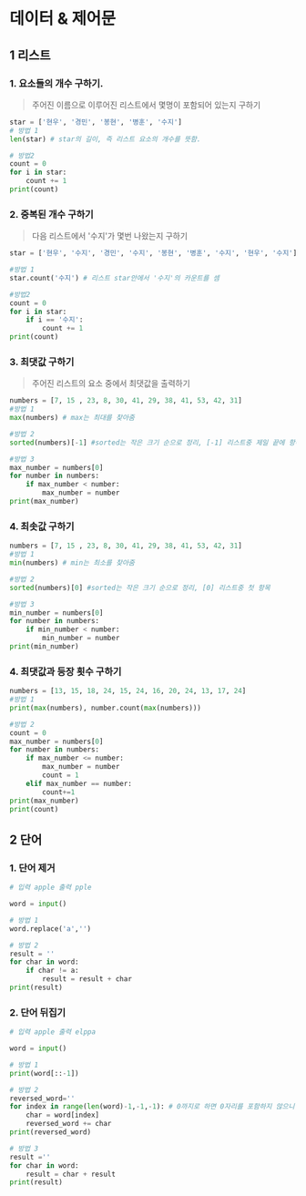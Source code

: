# 데이터 & 제어문

## 1 리스트

### 1. 요소들의 개수 구하기.

> 주어진 이름으로 이루어진 리스트에서 몇명이 포함되어 있는지 구하기

``` python
star = ['현우', '경민', '봉현', '병훈', '수지']
# 방법 1
len(star) # star의 길이, 즉 리스트 요소의 개수를 뜻함.

# 방법2
count = 0
for i in star:
    count += 1
print(count)
```



### 2. 중복된 개수 구하기

> 다음 리스트에서 '수지'가 몇번 나왔는지 구하기

```python
star = ['현우', '수지', '경민', '수지', '봉현', '병훈', '수지', '현우', '수지']

#방법 1
star.count('수지') # 리스트 star안에서 '수지'의 카운트를 셈

#방법2
count = 0
for i in star:
    if i == '수지':
    	count += 1
print(count)
```



###  3. 최댓값 구하기

> 주어진 리스트의 요소 중에서 최댓값을 출력하기

```python
numbers = [7, 15 , 23, 8, 30, 41, 29, 38, 41, 53, 42, 31]
#방법 1
max(numbers) # max는 최대를 찾아줌

#방법 2
sorted(numbers)[-1] #sorted는 작은 크기 순으로 정리, [-1] 리스트중 제일 끝에 항목

#방법 3
max_number = numbers[0]
for number in numbers:
    if max_number < number:
        max_number = number
print(max_number)
```



### 4. 최솟값 구하기

``` python
numbers = [7, 15 , 23, 8, 30, 41, 29, 38, 41, 53, 42, 31]
#방법 1
min(numbers) # min는 최소를 찾아줌

#방법 2
sorted(numbers)[0] #sorted는 작은 크기 순으로 정리, [0] 리스트중 첫 항목

#방법 3
min_number = numbers[0]
for number in numbers:
    if min_number < number:
        min_number = number
print(min_number)
```



### 4. 최댓값과 등장 횟수 구하기

```python
numbers = [13, 15, 18, 24, 15, 24, 16, 20, 24, 13, 17, 24]
#방법 1
print(max(numbers), number.count(max(numbers)))

#방법 2
count = 0
max_number = numbers[0]
for number in numbers:
    if max_number <= number:
        max_number = number
        count = 1
    elif max_number == number:
        count+=1
print(max_number)
print(count)
```



## 2 단어

### 1. 단어 제거

```python
# 입력 apple 출력 pple

word = input()

# 방법 1
word.replace('a','')

# 방법 2
result = ''
for char in word:
    if char != a:
        result = result + char
print(result)
```



### 2. 단어 뒤집기

```python
# 입력 apple 출력 elppa

word = input()

# 방법 1
print(word[::-1])

# 방법 2
reversed_word=''
for index in range(len(word)-1,-1,-1): # 0까지로 하면 0자리를 포함하지 않으니 -1까지, -1단위로
    char = word[index]
    reversed_word += char
print(reversed_word)

# 방법 3
result =''
for char in word:
    result = char + result
print(result)   
```



